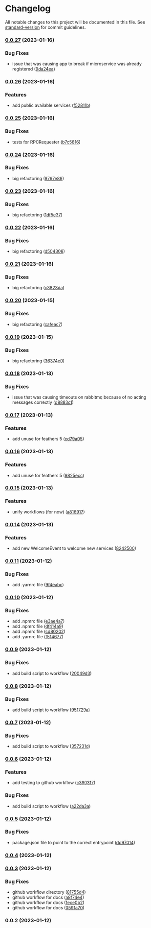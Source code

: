 # Changelog

All notable changes to this project will be documented in this file. See [standard-version](https://github.com/conventional-changelog/standard-version) for commit guidelines.

### [0.0.27](https://github.com/mosaiqo/feathers-microservices/compare/0.0.26...0.0.27) (2023-01-16)


### Bug Fixes

* issue that was causing app to break if microservice was already registered ([9da24ea](https://github.com/mosaiqo/feathers-microservices/commit/9da24eab9b950e186c758965ce737b1eaf1e2487))

### [0.0.26](https://github.com/mosaiqo/feathers-microservices/compare/0.0.25...0.0.26) (2023-01-16)


### Features

* add public available services ([f52811b](https://github.com/mosaiqo/feathers-microservices/commit/f52811b79a6a1397e16382c469c4d06cd1fc329a))

### [0.0.25](https://github.com/mosaiqo/feathers-microservices/compare/0.0.24...0.0.25) (2023-01-16)


### Bug Fixes

* tests for RPCRequester ([b7c5816](https://github.com/mosaiqo/feathers-microservices/commit/b7c5816791d9608d0b0a9138a027f4ea41fbb048))

### [0.0.24](https://github.com/mosaiqo/feathers-microservices/compare/0.0.23...0.0.24) (2023-01-16)


### Bug Fixes

* big refactoring ([8797e89](https://github.com/mosaiqo/feathers-microservices/commit/8797e89f83688ba052dac0d961b4d63e2715e98b))

### [0.0.23](https://github.com/mosaiqo/feathers-microservices/compare/0.0.22...0.0.23) (2023-01-16)


### Bug Fixes

* big refactoring ([1df5e37](https://github.com/mosaiqo/feathers-microservices/commit/1df5e37d91d2bf9072d1f75cf8f33852a848eadc))

### [0.0.22](https://github.com/mosaiqo/feathers-microservices/compare/0.0.21...0.0.22) (2023-01-16)


### Bug Fixes

* big refactoring ([d504308](https://github.com/mosaiqo/feathers-microservices/commit/d504308b11199c839d0091bc4e4f3cfa39b316ed))

### [0.0.21](https://github.com/mosaiqo/feathers-microservices/compare/0.0.20...0.0.21) (2023-01-16)


### Bug Fixes

* big refactoring ([c3823da](https://github.com/mosaiqo/feathers-microservices/commit/c3823dab2c855f4485c87c6ecada4c576a09a69c))

### [0.0.20](https://github.com/mosaiqo/feathers-microservices/compare/0.0.19...0.0.20) (2023-01-15)


### Bug Fixes

* big refactoring ([cafeac7](https://github.com/mosaiqo/feathers-microservices/commit/cafeac71ac0fab206aa465bd6ac91bca31614759))

### [0.0.19](https://github.com/mosaiqo/feathers-microservices/compare/0.0.18...0.0.19) (2023-01-15)


### Bug Fixes

* big refactoring ([36374e0](https://github.com/mosaiqo/feathers-microservices/commit/36374e0448f6fc962edd88a923bae94aef55d56a))

### [0.0.18](https://github.com/mosaiqo/feathers-microservices/compare/0.0.17...0.0.18) (2023-01-13)


### Bug Fixes

* issue that was causing timeouts on rabbitmq because of no acting messages correctly ([d8883c1](https://github.com/mosaiqo/feathers-microservices/commit/d8883c15321e0b87bdea3d1bff0bd2d64e9690a4))

### [0.0.17](https://github.com/mosaiqo/feathers-microservices/compare/0.0.16...0.0.17) (2023-01-13)


### Features

* add unuse for feathers 5 ([cd79a05](https://github.com/mosaiqo/feathers-microservices/commit/cd79a05f8ac8b9f8dd1aaff91240a24d1394a4ec))

### [0.0.16](https://github.com/mosaiqo/feathers-microservices/compare/0.0.15...0.0.16) (2023-01-13)


### Features

* add unuse for feathers 5 ([9825ecc](https://github.com/mosaiqo/feathers-microservices/commit/9825ecc781c8b7dcd03f8840844df1caf0e64e10))

### [0.0.15](https://github.com/mosaiqo/feathers-microservices/compare/0.0.14...0.0.15) (2023-01-13)


### Features

* unify workflows (for now) ([a816917](https://github.com/mosaiqo/feathers-microservices/commit/a8169175994e8adac19464bd4ff4145798f6b1b4))

### [0.0.14](https://github.com/mosaiqo/feathers-microservices/compare/v0.0.13...v0.0.14) (2023-01-13)


### Features

* add new WelcomeEvent to welcome new services ([8242500](https://github.com/mosaiqo/feathers-microservices/commit/8242500efe99b4f8c8c4585e086d37dadc26ca45))

### [0.0.11](https://github.com/mosaiqo/feathers-microservices/compare/0.0.10...0.0.11) (2023-01-12)


### Bug Fixes

* add .yarnrc file ([9f4eabc](https://github.com/mosaiqo/feathers-microservices/commit/9f4eabc353b8124d8b75436c96814f69918f905b))

### [0.0.10](https://github.com/mosaiqo/feathers-microservices/compare/0.0.9...0.0.10) (2023-01-12)


### Bug Fixes

* add .npmrc file ([e3ae4a7](https://github.com/mosaiqo/feathers-microservices/commit/e3ae4a74d0f44240627fa0954831ab4d5df59af4))
* add .npmrc file ([df414a9](https://github.com/mosaiqo/feathers-microservices/commit/df414a92631b087d0e6a1a8f98c8996f8b53df8b))
* add .npmrc file ([cd80202](https://github.com/mosaiqo/feathers-microservices/commit/cd80202d350edfe123ce27980e8abba30079d055))
* add .yarnrc file ([f514677](https://github.com/mosaiqo/feathers-microservices/commit/f51467716092fe3c7f39eff55983c90a75721dfd))

### [0.0.9](https://github.com/mosaiqo/feathers-microservices/compare/0.0.8...0.0.9) (2023-01-12)


### Bug Fixes

* add build script to workflow ([20049d3](https://github.com/mosaiqo/feathers-microservices/commit/20049d3b90e3585d66941c8d41eadfc038c57250))

### [0.0.8](https://github.com/mosaiqo/feathers-microservices/compare/0.0.7...0.0.8) (2023-01-12)


### Bug Fixes

* add build script to workflow ([951729a](https://github.com/mosaiqo/feathers-microservices/commit/951729a0c583f343f9edb7e6eb9e0db2e569178e))

### [0.0.7](https://github.com/mosaiqo/feathers-microservices/compare/0.0.6...0.0.7) (2023-01-12)


### Bug Fixes

* add build script to workflow ([357231d](https://github.com/mosaiqo/feathers-microservices/commit/357231dcc52b1e515c9b428069f2fc3b6603a82c))

### [0.0.6](https://github.com/mosaiqo/feathers-microservices/compare/0.0.5...0.0.6) (2023-01-12)


### Features

* add testing to github workflow ([c390317](https://github.com/mosaiqo/feathers-microservices/commit/c390317d6f37dc0ca7236a1d428424d72e87c3f3))


### Bug Fixes

* add build script to workflow ([a22da3a](https://github.com/mosaiqo/feathers-microservices/commit/a22da3a2b81757e20bc498357ddd737168311707))

### [0.0.5](https://github.com/mosaiqo/feathers-microservices/compare/0.0.4...0.0.5) (2023-01-12)


### Bug Fixes

* package.json file to point to the correct entrypoint ([dd97014](https://github.com/mosaiqo/feathers-microservices/commit/dd9701448061345cbe25ef636584cb2d432807b9))

### [0.0.4](https://github.com/mosaiqo/feathers-microservices/compare/0.0.3...0.0.4) (2023-01-12)

### [0.0.3](https://github.com/mosaiqo/feathers-microservices/compare/0.0.2...0.0.3) (2023-01-12)


### Bug Fixes

* github workflow directory ([81755d4](https://github.com/mosaiqo/feathers-microservices/commit/81755d4516fe60d1b2f0874c5a486605afeb3305))
* github workflow for docs ([a8f74e4](https://github.com/mosaiqo/feathers-microservices/commit/a8f74e4755fb24f7ccf676675719327658fffabb))
* github workflow for docs ([1ece0b2](https://github.com/mosaiqo/feathers-microservices/commit/1ece0b22523b746eb53908fb42d416f3ce53cf72))
* github workflow for docs ([0591a70](https://github.com/mosaiqo/feathers-microservices/commit/0591a705e864021600b822310bba832d04e3e5bf))

### 0.0.2 (2023-01-12)
